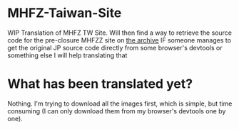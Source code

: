 # MHFZ-Taiwan-Site
WIP Translation of MHFZ TW Site. Will then find a way to retrieve the source code for the pre-closure MHFZZ site on [the archive](https://web.archive.org/web/20191218005522/http://www.mhf-z.jp/index.html)
IF someone manages to get the original JP source code directly from some browser's devtools or something else I will help translating that

# What has been translated yet?
Nothing.
I'm trying to download all the images first, which is simple, but time consuming (I can only download them from my browser's devtools one by one).

